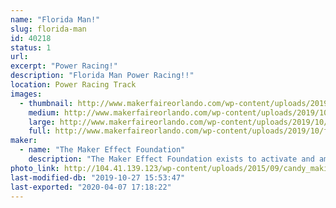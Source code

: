 ```yaml
---
name: "Florida Man!"
slug: florida-man
id: 40218
status: 1
url: 
excerpt: "Power Racing!"
description: "Florida Man Power Racing!!"
location: Power Racing Track
images:
  - thumbnail: http://www.makerfaireorlando.com/wp-content/uploads/2019/10/florida-man-3.jpg
    medium: http://www.makerfaireorlando.com/wp-content/uploads/2019/10/florida-man-3.jpg
    large: http://www.makerfaireorlando.com/wp-content/uploads/2019/10/florida-man-3.jpg
    full: http://www.makerfaireorlando.com/wp-content/uploads/2019/10/florida-man-3.jpg
maker:
  - name: "The Maker Effect Foundation"
    description: "The Maker Effect Foundation exists to activate and amplify the efforts of makers as they learn, build and work together in their communities. Our efforts include research, publication, community organization, event production, and startup advisement. The foundation’s community organization and startup efforts are focused on Central Florida, however our research and publication efforts are not limited in scope. The Maker Effect Foundation is a 501(c)(3) public charity. "
photo_link: http://104.41.139.123/wp-content/uploads/2015/09/candy_making_buttons_at_makerfx-1024x1024.jpg
last-modified-db: "2019-10-27 15:53:47"
last-exported: "2020-04-07 17:18:22"
---
```

